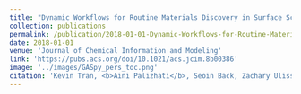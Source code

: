 ```yaml
---
title: "Dynamic Workflows for Routine Materials Discovery in Surface Science"
collection: publications
permalink: /publication/2018-01-01-Dynamic-Workflows-for-Routine-Materials-Discovery-in-Surface-Science
date: 2018-01-01
venue: 'Journal of Chemical Information and Modeling'
link: 'https://pubs.acs.org/doi/10.1021/acs.jcim.8b00386'
image: '../images/GASpy_pers_toc.png'
citation: 'Kevin Tran, <b>Aini Palizhati</b>, Seoin Back, Zachary Ulissi, "Dynamic Workflows for Routine Materials Discovery in Surface Science". Journal of Chemical Information and Modeling, 2018.'
---
```

